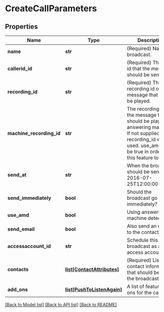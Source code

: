 # CreateCallParameters

## Properties
Name | Type | Description | Notes
------------ | ------------- | ------------- | -------------
**name** | **str** | (Required)  Name the broadcast. | [optional] 
**callerid_id** | **str** | (Required)  The caller id that the message should be sent from. | [optional] 
**recording_id** | **str** | (Required)  The recording id of the message that should be played. | [optional] 
**machine_recording_id** | **str** | The recording id of the message that should be played on answering machines.  If not supplied the recording_id will be used.  use_amd must be true in order for this feature to work. | [optional] 
**send_at** | **str** | When the broadcast should be sent. (Ex: 2016-07-25T12:00:00+0000) | [optional] 
**send_immediately** | **bool** | Should the broadcast go out immediately? | [optional] 
**use_amd** | **bool** | Using answering machine detection? | [optional] 
**send_email** | **bool** | Also send an email to the contacts? | [optional] 
**accessaccount_id** | **str** | Schedule this broadcast as an access account. | [optional] 
**contacts** | [**list[ContactAttributes]**](ContactAttributes.md) | (Required)  List of contact information that should be sent the broadcast. | [optional] 
**add_ons** | [**list[PushToListenAgain]**](PushToListenAgain.md) | A list of feature add-ons for the calls. | [optional] 

[[Back to Model list]](../README.md#documentation-for-models) [[Back to API list]](../README.md#documentation-for-api-endpoints) [[Back to README]](../README.md)


